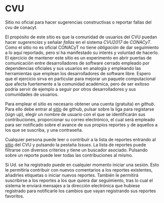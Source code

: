 # CVU
Sitio no oficial para hacer sugerencias constructivas o reportar fallas del cvu de conacyt.

El propósito de este sitio es que la comunidad de usuarios del CVU puedan hacer *sugerencias* y señalar *fallas* en el sistema *CVU2017* de *CONACyT*. Como el sitio no es oficial CONACyT no tiene *obligación* de dar seguimiento a lo aquí reportado, pero sí ha manifestado su interés y voluntad de hacerlo. El ejercicio de mantener este sitio es un experimento en abrir puertas de comunicación entre desarrolladores de software cerrado empleado por dependencias oficiales y sus usuarios en analogía y empleando las herramientas que emplean los desarrolladores de software libre. Espero que el ejercicio sirva en particular para mejorar un paquete computacional que afecta fuertemente a la comunidad académica, pero de ser exitoso podría servir de ejemplo a seguir por otros desarrolladores y sus comunidades de usuarios. 

Para emplear el sitio es necesario obtener una cuenta (gratuita) en *github*. Para ello debe entrar al [sitio](https://github.com) de github, pulsar sobre la liga para registarse (sign up), elegir un nombre de usuario con el que se identificarán sus contribuciones, proporcionar su correo electrónico, el cual será empleado para ser notificado sobre el avance de sus propios reportes y de aquellos a los que se suscriba, y una contraseña.

Cualquier persona puede leer o contribuír a la lista de reportes entrando al [sitio](https://github.com/wlmb/CVU) del CVU y pulsando la pestaña *Issues*. La lista de reportes puede filtrarse con diversos criterios y tiene un buscador asociado. Pulsando sobre un reporte puede leer todas las contribuciones al mismo. 

Si Ud. se ha registrado puede en cualquier momento iniciar una sesión. Esto le permitiría contribuir con nuevos comentarios a los reportes existentes, añadirles etiquetas o iniciar nuevos reportes. También le permitirá suscribirse a los reportes a los que quiera dar seguimiento, tras lo cual el sistema le enviará mensajes a la dirección electrónica que hubiese registrado para notificarle los cambios que vayan registrando sus reportes favoritos.
